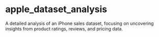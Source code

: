 # apple_dataset_analysis
A detailed analysis of an iPhone sales dataset, focusing on uncovering insights from product ratings, reviews, and pricing data.
